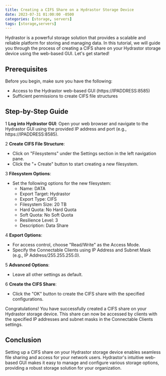 ```yaml
---
title: Creating a CIFS Share on a Hydrastor Storage Device
date: 2023-07-31 01:00:00 -0500
categories: [storage, servers]
tags: [storage,servers]
---
```


Hydrastor is a powerful storage solution that provides a scalable and reliable platform for storing and managing data. In this tutorial, we will guide you through the process of creating a CIFS share on your Hydrastor storage device using the web-based GUI. Let's get started!

## Prerequisites

Before you begin, make sure you have the following:

- Access to the Hydrastor web-based GUI (https://IPADDRESS:8585)
- Sufficient permissions to create CIFS file structures

## Step-by-Step Guide

1 **Log into Hydrastor GUI**: Open your web browser and navigate to the Hydrastor GUI using the provided IP address and port (e.g., https://IPADDRESS:8585).<br>

2 **Create CIFS File Structure**:
- Click on "Filesystems" under the Settings section in the left navigation pane.
- Click the "+ Create" button to start creating a new filesystem.

3 **Filesystem Options**:
- Set the following options for the new filesystem:
     * Name: DATA
     * Export Target: Hydrastor
     * Export Type: CIFS
     * Filesystem Size: 20 TB
     * Hard Quota: No Hard Quota
     * Soft Quota: No Soft Quota
     * Resilience Level: 3
     * Description: Data Share<br>

4 **Export Options**:
- For access control, choose "Read/Write" as the Access Mode.
- Specify the Connectable Clients using IP Address and Subnet Mask (e.g., IP Address/255.255.255.0).<br>

5 **Advanced Options**:
- Leave all other settings as default.<br>

6 **Create the CIFS Share**:
- Click the "OK" button to create the CIFS share with the specified configurations.<br>

Congratulations! You have successfully created a CIFS share on your Hydrastor storage device. This share can now be accessed by clients with the specified IP addresses and subnet masks in the Connectable Clients settings.

## Conclusion

Setting up a CIFS share on your Hydrastor storage device enables seamless file sharing and access for your network users. Hydrastor's intuitive web-based GUI makes it easy to manage and configure various storage options, providing a robust storage solution for your organization.

